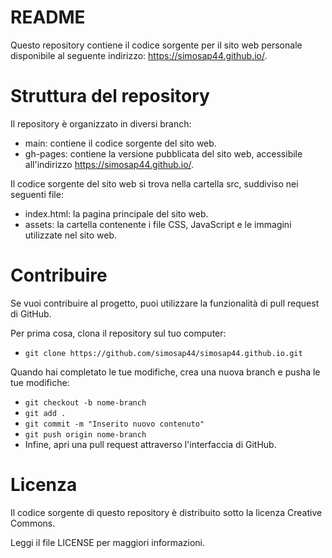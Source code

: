 # README
Questo repository contiene il codice sorgente per il sito web personale disponibile al seguente indirizzo: https://simosap44.github.io/.

# Struttura del repository
Il repository è organizzato in diversi branch:
- main: contiene il codice sorgente del sito web.
- gh-pages: contiene la versione pubblicata del sito web, accessibile all'indirizzo https://simosap44.github.io/.

Il codice sorgente del sito web si trova nella cartella src, suddiviso nei seguenti file:
- index.html: la pagina principale del sito web.
- assets: la cartella contenente i file CSS, JavaScript e le immagini utilizzate nel sito web.

# Contribuire
Se vuoi contribuire al progetto, puoi utilizzare la funzionalità di pull request di GitHub.

Per prima cosa, clona il repository sul tuo computer:
- `git clone https://github.com/simosap44/simosap44.github.io.git`

Quando hai completato le tue modifiche, crea una nuova branch e pusha le tue modifiche:

- `git checkout -b nome-branch`
- `git add .`
- `git commit -m "Inserito nuovo contenuto"`
- `git push origin nome-branch`
- Infine, apri una pull request attraverso l'interfaccia di GitHub.

# Licenza
Il codice sorgente di questo repository è distribuito sotto la licenza Creative Commons.

Leggi il file LICENSE per maggiori informazioni.
